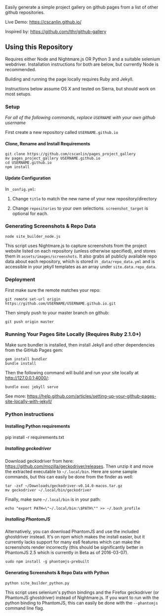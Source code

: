 Easily generate a simple project gallery on github pages from a list of other github repositories.

Live Demo: https://cscanlin.github.io/

Inspired by: https://github.com/lthr/github-gallery

## Using this Repository

Requires either Node and Nightmare.js OR Python 3 and a suitable selenium webdriver. Installation instructions for both are below, but currently Node is recommended.

Building and running the page locally requires Ruby and Jekyll.

Instructions below assume OS X and tested on Sierra, but should work on most setups.

### Setup

*For all of the following commands, replace `USERNAME` with your own github username*

First create a new repository called `USERNAME.github.io`

#### Clone, Rename and Install Requirements

    git clone https://github.com/cscanlin/pages_project_gallery
    mv pages_project_gallery USERNAME.github.io
    cd USERNAME.github.io
    npm install

#### Update Configuration

In `_config.yml`:

1. Change `title` to match the new name of your new repository/directory

2. Change `repositories` to your own selections. `screenshot_target` is optional for each.

### Generating Screenshots & Repo Data

    node site_builder_node.js

This script uses Nightmare.js to capture screenshots from the project website listed on each repository (unless otherwise specified), and stores them in `assets/images/screenshots`. It also grabs all publicly available repo data about each repository, which is stored in `_data/repo_data.yml` and is accessible in your jekyll templates as an array under `site.data.repo_data`.

### Deployment

First make sure the remote matches your repo:

    git remote set-url origin https://github.com/USERNAME/USERNAME.github.io.git

Then simply push to your master branch on github:

    git push origin master

### Running Your Pages Site Locally (Requires Ruby 2.1.0+)

Make sure bundler is installed, then install Jekyll and other dependencies from the GitHub Pages gem:

    gem install bundler
    bundle install

Then the following command will build and run your site locally at http://127.0.0.1:4000/:

    bundle exec jekyll serve

See more: https://help.github.com/articles/setting-up-your-github-pages-site-locally-with-jekyll/

### Python instructions

#### Installing Python requirements

pip install -r requirements.txt

##### Installing geckodriver

Download geckodriver from here: https://github.com/mozilla/geckodriver/releases. Then unzip it and move the extracted executable to `~/.local/bin`. Here are some sample commands, but this can easily be done from the finder as well:

    tar -zxf ~/Downloads/geckodriver-v0.14.0-macos.tar.gz
    mv geckodriver ~/.local/bin/geckodriver

Finally, make sure `~/.local/bin` is in your path:

    echo "export PATH=\"~/.local/bin:\$PATH\"" >> ~/.bash_profile

##### Installing PhantomJS

Alternatively, you can download PhantomJS and use the included ghostdriver instead. It's on npm which makes the install easier, but it currently lacks support for many es6 features which can make the screenshots render incorrectly (this should be significantly better in PhantomJS 2.5 which is currently in Beta as of 2016-03-07).

    sudo npm install -g phantomjs-prebuilt

#### Generating Screenshots & Repo Data with Python

    python site_builder_python.py

This script uses selenium's python bindings and the Firefox geckodriver (or PhantomJS ghostdriver) instead of Nightmare.js. If you want to run with the python binding to PhantomJS, this can easily be done with the `--phantomjs` command line flag.
